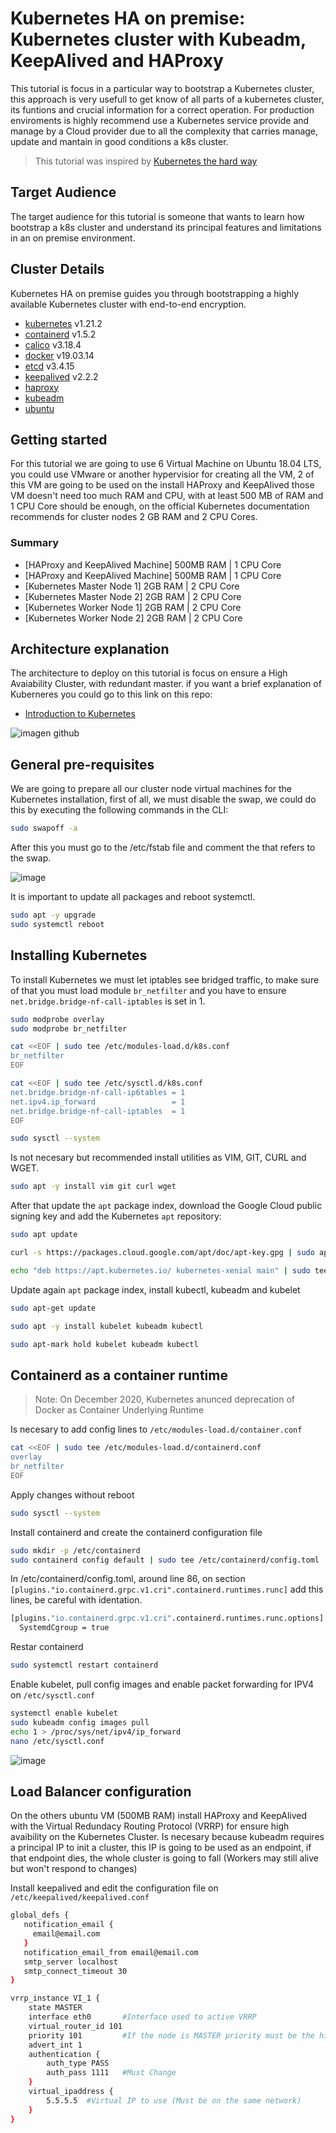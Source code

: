 # Kubernetes HA on premise: Kubernetes cluster with Kubeadm, KeepAlived and HAProxy



This tutorial is focus in a particular way to bootstrap a Kubernetes cluster, this approach is very usefull to get know of all parts of a kubernetes cluster, its funtions and crucial information for a correct operation. For production enviroments is highly recommend use a Kubernetes service provide and manage by a Cloud provider due to all the complexity that carries manage, update and mantain in good conditions a k8s cluster.

> This tutorial was inspired by [Kubernetes the hard way](https://github.com/kelseyhightower/kubernetes-the-hard-way) 

## Target Audience

The target audience for this tutorial is someone that wants to learn how bootstrap a k8s cluster and understand its principal features and limitations in an on premise environment.

## Cluster Details

Kubernetes HA on premise guides you through bootstrapping a highly available Kubernetes cluster with end-to-end encryption.

* [kubernetes](https://github.com/kubernetes/kubernetes) v1.21.2
* [containerd](https://github.com/containerd/containerd) v1.5.2
* [calico](https://github.com/projectcalico/calico) v3.18.4
* [docker](https://github.com/docker/docker-ce) v19.03.14
* [etcd](https://github.com/etcd-io/etcd) v3.4.15
* [keepalived](https://github.com/acassen/keepalived) v2.2.2
* [haproxy](https://github.com/haproxy/haproxy)
* [kubeadm](https://github.com/kubernetes/kubeadm) 
* [ubuntu](https://github.com/ubuntu)


## Getting started

For this tutorial we are going to use 6 Virtual Machine on Ubuntu 18.04 LTS, you could use VMware or another hypervisior for creating all the VM, 2 of this VM are going to be used on the install HAProxy and KeepAlived those VM doesn't need too much RAM and CPU, with at least 500 MB of RAM and 1 CPU Core should be enough, on the official Kubernetes documentation recommends for cluster nodes 2 GB RAM and 2 CPU Cores.

### Summary

* [HAProxy and KeepAlived Machine] 500MB RAM | 1 CPU Core
* [HAProxy and KeepAlived Machine] 500MB RAM | 1 CPU Core
* [Kubernetes Master Node 1] 2GB RAM | 2 CPU Core
* [Kubernetes Master Node 2] 2GB RAM | 2 CPU Core
* [Kubernetes Worker Node 1] 2GB RAM | 2 CPU Core
* [Kubernetes Worker Node 2] 2GB RAM | 2 CPU Core

## Architecture explanation

The architecture to deploy on this tutorial is focus on ensure a High Avaiability Cluster, with redundant master. if you want a brief explanation of Kuberneres you could go to this link on this repo:

* [Introduction to Kubernetes](https://github.com/CarlosIVI/Kubernetes-onpremise/blob/main/introduction-to-kubernetes.md)

![imagen github](https://user-images.githubusercontent.com/31323133/125170141-02d60080-e173-11eb-820e-d6c82efac463.png)


## General pre-requisites

We are going to prepare all our cluster node virtual machines for the Kubernetes installation, first of all, we must disable the swap, we could do this by executing the following commands in the CLI:


```sh
sudo swapoff -a
```

After this you must go to the /etc/fstab file and comment the that refers to the swap.

![image](https://user-images.githubusercontent.com/31323133/127594065-382aefa8-7fb3-4e1c-aa95-04b2300b59d1.png)

It is important to update all packages and reboot systemctl.

```sh
sudo apt -y upgrade 
sudo systemctl reboot
```

## Installing Kubernetes

To install Kubernetes we must let iptables see bridged traffic, to make sure of that you must load module `br_netfilter` and you have to ensure `net.bridge.bridge-nf-call-iptables` is set in 1.

```sh
sudo modprobe overlay
sudo modprobe br_netfilter

cat <<EOF | sudo tee /etc/modules-load.d/k8s.conf
br_netfilter
EOF

cat <<EOF | sudo tee /etc/sysctl.d/k8s.conf
net.bridge.bridge-nf-call-ip6tables = 1
net.ipv4.ip_forward                 = 1
net.bridge.bridge-nf-call-iptables  = 1
EOF

sudo sysctl --system
```
Is not necesary but recommended install utilities as VIM, GIT, CURL and WGET.

```sh
sudo apt -y install vim git curl wget
```

After that update the `apt` package index, download the Google Cloud public signing key and add the Kubernetes `apt` repository:

```sh
sudo apt update

curl -s https://packages.cloud.google.com/apt/doc/apt-key.gpg | sudo apt-key add -

echo "deb https://apt.kubernetes.io/ kubernetes-xenial main" | sudo tee /etc/apt/sources.list.d/kubernetes.list

```

Update again `apt` package index, install kubectl, kubeadm and kubelet

```sh
sudo apt-get update

sudo apt -y install kubelet kubeadm kubectl

sudo apt-mark hold kubelet kubeadm kubectl
```

## Containerd as a container runtime

> Note: On December 2020, Kubernetes anunced deprecation of Docker as Container Underlying Runtime

Is necesary to add config lines to `/etc/modules-load.d/container.conf`

```sh
cat <<EOF | sudo tee /etc/modules-load.d/containerd.conf
overlay
br_netfilter
EOF
```
Apply changes without reboot 

```sh
sudo sysctl --system
```
Install containerd and create the containerd configuration file

```sh
sudo mkdir -p /etc/containerd
sudo containerd config default | sudo tee /etc/containerd/config.toml
```

In /etc/containerd/config.toml, around line 86, on section `[plugins."io.containerd.grpc.v1.cri".containerd.runtimes.runc]` add this lines, be careful with identation.

```sh
[plugins."io.containerd.grpc.v1.cri".containerd.runtimes.runc.options]
  SystemdCgroup = true
```

Restar containerd

```sh
sudo systemctl restart containerd
```
Enable kubelet, pull config images and enable packet forwarding for IPV4 on  `/etc/sysctl.conf` 

```sh
systemctl enable kubelet
sudo kubeadm config images pull
echo 1 > /proc/sys/net/ipv4/ip_forward
nano /etc/sysctl.conf
```

![image](https://user-images.githubusercontent.com/31323133/127960742-b379d7e1-d616-46c7-886f-7bc309a52547.png)

## Load Balancer configuration

On the others ubuntu VM (500MB RAM) install HAProxy and KeepAlived with the Virtual Redundacy Routing Protocol (VRRP) for ensure high avaibility on the Kubernetes Cluster. Is necesary because kubeadm requires a principal IP to init a cluster, this IP is going to be used as an endpoint, if that endpoint dies, the whole cluster is going to fall (Workers may still alive but won't respond to changes)

Install keepalived and edit the configuration file on `/etc/keepalived/keepalived.conf`

```sh
global_defs {
   notification_email {
     email@email.com
   }
   notification_email_from email@email.com
   smtp_server localhost
   smtp_connect_timeout 30
}

vrrp_instance VI_1 {
    state MASTER         
    interface eth0       #Interface used to active VRRP
    virtual_router_id 101   
    priority 101         #If the node is MASTER priority must be the highest
    advert_int 1
    authentication {
        auth_type PASS  
        auth_pass 1111   #Must Change
    }
    virtual_ipaddress {
        5.5.5.5  #Virtual IP to use (Must be on the same network)
    }
}
```



